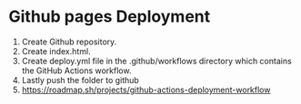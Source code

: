 # Github pages Deployment
1. Create Github repository.
2. Create index.html.
3. Create deploy.yml file in the .github/workflows directory which contains the GitHub Actions workflow.
4. Lastly push the folder to github
5. https://roadmap.sh/projects/github-actions-deployment-workflow
